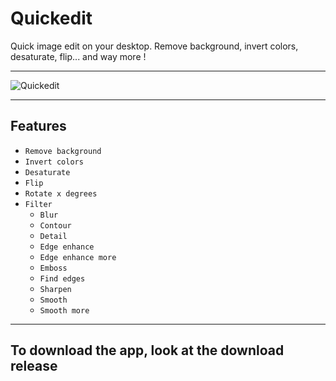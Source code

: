 # Quickedit
Quick image edit on your desktop. Remove background, invert colors, desaturate, flip... and way more !

- - - -

![Quickedit](https://github.com/txoriurdina/assets/blob/main/quickedit.png "Quickedit presentation") 

- - - -

## Features ##
* `Remove background`
* `Invert colors`
* `Desaturate`
* `Flip`
* `Rotate x degrees`
* `Filter`
  * `Blur`
  * `Contour`
  * `Detail`
  * `Edge enhance`
  * `Edge enhance more`
  * `Emboss`
  * `Find edges`
  * `Sharpen`
  * `Smooth`
  * `Smooth more`

- - - -

## To download the app, look at the download release ##
